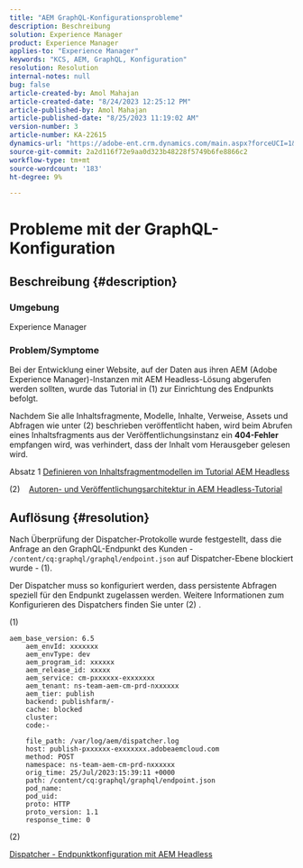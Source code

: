 ```yaml
---
title: "AEM GraphQL-Konfigurationsprobleme"
description: Beschreibung
solution: Experience Manager
product: Experience Manager
applies-to: "Experience Manager"
keywords: "KCS, AEM, GraphQL, Konfiguration"
resolution: Resolution
internal-notes: null
bug: false
article-created-by: Amol Mahajan
article-created-date: "8/24/2023 12:25:12 PM"
article-published-by: Amol Mahajan
article-published-date: "8/25/2023 11:19:02 AM"
version-number: 3
article-number: KA-22615
dynamics-url: "https://adobe-ent.crm.dynamics.com/main.aspx?forceUCI=1&pagetype=entityrecord&etn=knowledgearticle&id=e81bc644-7942-ee11-bdf4-6045bd006ce9"
source-git-commit: 2a2d116f72e9aa0d323b48228f5749b6fe8866c2
workflow-type: tm+mt
source-wordcount: '183'
ht-degree: 9%

---
```


# Probleme mit der GraphQL-Konfiguration

## Beschreibung {#description}


### <b>Umgebung</b>

Experience Manager

### <b>Problem/Symptome</b>

Bei der Entwicklung einer Website, auf der Daten aus ihren AEM (Adobe Experience Manager)-Instanzen mit AEM Headless-Lösung abgerufen werden sollten, wurde das Tutorial in (1) zur Einrichtung des Endpunkts befolgt.

Nachdem Sie alle Inhaltsfragmente, Modelle, Inhalte, Verweise, Assets und Abfragen wie unter (2) beschrieben veröffentlicht haben, wird beim Abrufen eines Inhaltsfragments aus der Veröffentlichungsinstanz ein <b>404-Fehler</b> empfangen wird, was verhindert, dass der Inhalt vom Herausgeber gelesen wird.



Absatz 1 [Definieren von Inhaltsfragmentmodellen im Tutorial AEM Headless](https://experienceleague.adobe.com/docs/experience-manager-learn/getting-started-with-aem-headless/graphql/multi-step/content-fragment-models.html?lang=de-DE)

(2) &#x200B; &#x200B; &#x200B; &#x200B;[Autoren- und Veröffentlichungsarchitektur in AEM Headless-Tutorial](https://experienceleague.adobe.com/docs/experience-manager-learn/getting-started-with-aem-headless/graphql/video-series/author-publish-architecture.html)


## Auflösung {#resolution}


Nach Überprüfung der Dispatcher-Protokolle wurde festgestellt, dass die Anfrage an den GraphQL-Endpunkt des Kunden - `/content/cq:graphql/graphql/endpoint.json` auf Dispatcher-Ebene blockiert wurde - (1).

Der Dispatcher muss so konfiguriert werden, dass persistente Abfragen speziell für den Endpunkt zugelassen werden.
Weitere Informationen zum Konfigurieren des Dispatchers finden Sie unter (2) .

(1)


```
aem_base_version: 6.5
    aem_envId: xxxxxxx
    aem_envType: dev
    aem_program_id: xxxxxx
    aem_release_id: xxxxx
    aem_service: cm-pxxxxxx-exxxxxxx
    aem_tenant: ns-team-aem-cm-prd-nxxxxxx
    aem_tier: publish
    backend: publishfarm/-
    cache: blocked
    cluster: 
    code:-

    file_path: /var/log/aem/dispatcher.log
    host: publish-pxxxxxx-exxxxxxx.adobeaemcloud.com
    method: POST
    namespace: ns-team-aem-cm-prd-nxxxxxx
    orig_time: 25/Jul/2023:15:39:11 +0000
    path: /content/cq:graphql/graphql/endpoint.json
    pod_name: 
    pod_uid: 
    proto: HTTP
    proto_version: 1.1
    response_time: 0
```


(2)

[Dispatcher - Endpunktkonfiguration mit AEM Headless](https://experienceleague.adobe.com/docs/experience-manager-cloud-service/content/headless/deployment/dispatcher.html?lang=en)


